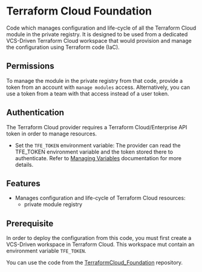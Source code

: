 # Terraform Cloud Foundation

Code which manages configuration and life-cycle of all the Terraform Cloud
module in the private registry. It is designed to be used from a dedicated
VCS-Driven Terraform Cloud workspace that would provision and manage the
configuration using Terraform code (IaC).

## Permissions

To manage the module in the private registry from that code, provide a token
from an account with `manage modules` access. Alternatively, you can use a
token from a team with that access instead of a user token.

## Authentication

The Terraform Cloud provider requires a Terraform Cloud/Enterprise API token in
order to manage resources.

- Set the `TFE_TOKEN` environment variable: The provider can read the TFE_TOKEN environment variable and the token stored there
to authenticate. Refer to [Managing Variables](https://developer.hashicorp.com/terraform/cloud-docs/workspaces/variables/managing-variables) documentation for more details.

## Features

- Manages configuration and life-cycle of Terraform Cloud resources:
  - private module registry

## Prerequisite

In order to deploy the configuration from this code, you must first create
a VCS-Driven workspace in Terraform Cloud. This workspace mut contain an
environment variable `TFE_TOKEN`.

You can use the code from the [TerraformCloud_Foundation](https://github.com/benyboy84/TerraformCloud_Foundation) repository.
